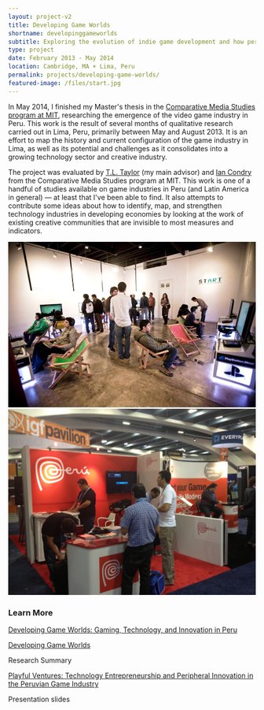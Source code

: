 ```yaml
---
layout: project-v2
title: Developing Game Worlds
shortname: developinggameworlds
subtitle: Exploring the evolution of indie game development and how peripheral innovation works in Lima, Peru
type: project
date: February 2013 - May 2014
location: Cambridge, MA + Lima, Peru
permalink: projects/developing-game-worlds/
featured-image: /files/start.jpg
---
```

In May 2014, I finished my Master's thesis in the <a href="http://cmsw.mit.edu">Comparative Media Studies program at MIT</a>, researching the emergence of the video game industry in Peru. This work is the result of several months of qualitative research carried out in Lima, Peru, primarily between May and August 2013. It is an effort to map the history and current configuration of the game industry in Lima, as well as its potential and challenges as it consolidates into a growing technology sector and creative industry.

The project was evaluated by <a href="http://tltaylor.com/">T.L. Taylor</a> (my main advisor) and <a href="http://web.mit.edu/condry/www/">Ian Condry</a> from the Comparative Media Studies program at MIT. This work is one of a handful of studies available on game industries in Peru (and Latin America in general) — at least that I've been able to find. It also attempts to contribute some ideas about how to identify, map, and strengthen technology industries in developing economies by looking at the work of existing creative communities that are invisible to most measures and indicators.

<div class="row project-photos">
	<div class="project-photos_block col-lg-6 col-md-4 col-sm-6 col-xs-12">
		<img src="/files/start.jpg" class="project-photos_picture">
	</div>
	<div class="project-photos_block col-lg-6 col-md-4 col-sm-6 col-xs-12">
		<img src="/files/peru-gdc-setup.jpg" class="project-photos_picture">
	</div>
</div>

<h3>Learn More</h3>

<div class="row page-blocks project-resources">
	<div class="col-md-3 col-sm-4 col-xs-6">
		<p class="project-resources_icon"><span class="glyphicon glyphicon-file" aria-hidden="true"></span></p>
		<p><a href="http://marisca.pe/files/EM-DGW-Final.pdf">Developing Game Worlds: Gaming, Technology, and Innovation in Peru</a></p>
	</div>
	<div class="col-md-3 col-sm-4 col-xs-6">
		<p class="project-resources_icon"><span class="glyphicon glyphicon-file" aria-hidden="true"></span></p>
		<p><a href="http://marisca.pe/files/EM-DGW-ResearchSummary.pdf">Developing Game Worlds</a></p>
		<p>Research Summary</p>
	</div>
	<div class="col-md-3 col-sm-4 col-xs-6">
		<p class="project-resources_icon"><span class="glyphicon glyphicon-blackboard" aria-hidden="true"></span></p>
		<p><a href="http://marisca.pe/files/EM-DGW-Presentation.pdf">Playful Ventures: Technology Entrepreneurship and Peripheral Innovation in the Peruvian Game Industry</a></p>
		<p>Presentation slides</p>
	</div>
</div>